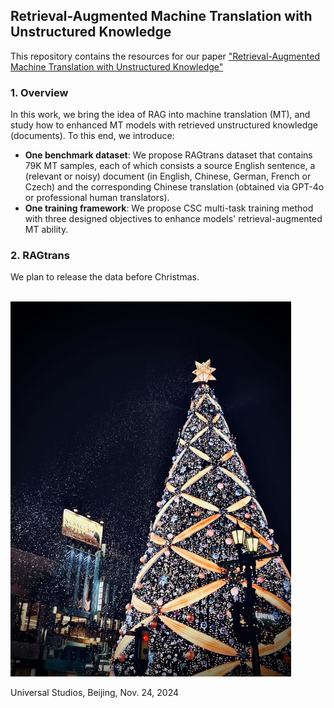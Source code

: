 

## Retrieval-Augmented Machine Translation with Unstructured Knowledge
This repository contains the resources for our paper ["Retrieval-Augmented Machine Translation with Unstructured Knowledge"](https://arxiv.org/abs/2412.04342)


### 1. Overview

In this work, we bring the idea of RAG into machine translation (MT), and study how to enhanced MT models with retrieved unstructured knowledge (documents). To this end, we introduce:

- **One benchmark dataset**: We propose RAGtrans dataset that contains 79K MT samples, each of which consists a source English sentence, a (relevant or noisy) document (in English, Chinese, German, French or Czech) and the corresponding Chinese translation (obtained via GPT-4o or professional human translators).
- **One training framework**: We propose CSC multi-task training method with three designed objectives to enhance models' retrieval-augmented MT ability.


### 2. RAGtrans

We plan to release the data before Christmas.

<p>
    <br>
    <img src="./figs/UBR_20241124.jpg" height="600"/>
    <br>
</p>
Universal Studios, Beijing, Nov. 24, 2024